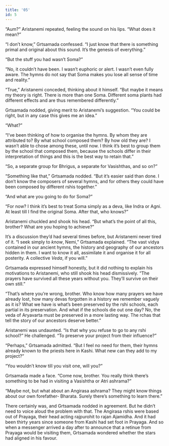 ```yaml
---
title: '05'
id: 5
---
```


“Aum?” Aristanemi repeated, feeling the sound on his lips. “What does it mean?”

“I don’t know,” Grtsamada confessed. “I just know that there is something primal and original about this sound. It’s the genesis of everything.”

“But the stuff you had wasn’t Soma?”

“No, it couldn’t have been. I wasn’t euphoric or alert. I wasn’t even fully aware. The hymns do not say that Soma makes you lose all sense of time and reality.”

“True,” Aristanemi conceded, thinking about it himself. “But maybe it means my theory is right. There is more than one Soma. Different soma plants had different effects and are thus remembered differently.”

Grtsamada nodded, giving merit to Aristanemi’s suggestion. “You could be right, but in any case this gives me an idea.”

“What?”

“I’ve been thinking of how to organise the hymns. By whom they are attributed to? By what school composed them? By how old they are? I wasn’t able to chose among these, until now. I think it’s best to group them by the school that composed them, because the schools differ in their interpretation of things and this is the best way to retain that.”

“So, a separate group for Bhrigus, a separate for Vasishthas, and so on?”

“Something like that,” Grtsamada nodded. “But it’s easier said than done. I don’t know the composers of several hymns, and for others they could have been composed by different rshis together.”

“And what are you going to do for Soma?”

“For now? I think it’s best to treat Soma simply as a deva, like Indra or Agni. At least till I find the original Soma. After that, who knows?”

Aristanemi chuckled and shook his head. “But what’s the point of all this, brother? What are you hoping to achieve?”

It’s a discussion they’d had several times before, but Aristanemi never tired of it. “I seek simply to *know*, Nemi,” Grtsamada explained. “The vast vidya contained in our ancient hymns, the history and geography of our ancestors hidden in them. I want to know it all, assimilate it and organise it for all posterity. A collective *Veda*, if you will.”

Grtsamada expressed himself honestly, but it did nothing to explain his motivations to Aristanemi, who still shook his head dismissively. “The prayers have survived all these years without you. They’ll survive on their own still.”

“That’s where you’re wrong, brother. Who know how many prayers we have already lost, how many devas forgotten in a history we remember vaguely as it is? What we have is what’s been preserved by the rshi schools, each partial in its preservation. And what if the schools die out one day? No, the veda of Aryavarta must be preserved in a more lasting way. The rchas that tell the story of our ancestors deserve better.”

Aristanemi was undaunted. “Is that why you refuse to go to any rshi school?” He challenged. “To preserve your project from their influence?”

“Perhaps,” Grtsamada admitted. “But I feel no need for them, their hymns already known to the priests here in Kashi. What new can they add to my project?”

“You wouldn’t know till you visit one, will you?”

Grtsamada made a face. “Come now, brother. You really think there’s something to be had in visiting a Vasishtha or Atri ashrama?”

“Maybe not, but what about an Angirasa ashrama? They might know things about our own forefather- Bharata. Surely there’s something to learn there.”

There certainly was, and Grtsamada nodded in agreement. But he didn’t need to voice aloud the problem with that. The Angirasa rshis were based out of Prayaga, their head acting rajpurohit to rajan Ajamidha. And it had been thirty years since someone from Kashi had set foot in Prayaga. And so when a messenger arrived a day after to announce that a retinue from Prayaga would be visiting them, Grtsamada wondered whether the stars had aligned in his favour.
